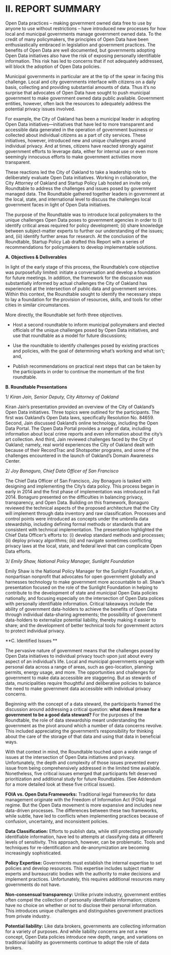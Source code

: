 # **II.	REPORT SUMMARY**

Open Data practices – making government owned data free to use by anyone to use without restrictions – have introduced new processes for how local and municipal governments manage government owned data. To the credit of many policymakers, the principles of Open Data have been enthusiastically embraced in legislation  and government practices. The benefits of Open Data are well documented,  but governments adopting Open Data initiatives also have the risk of exposing personally identifiable information. This risk has led to concerns that if not adequately addressed, will block the adoption of Open Data policies.  

Municipal governments in particular are at the tip of the spear in facing this challenge. Local and city governments interface with citizens on a daily basis, collecting and providing substantial amounts of data. Thus it’s no surprise that advocates of Open Data have sought to push municipal government to make government owned data public available. Government entities, however, often lack the resources to adequately address the potential privacy issues involved. 

For example, the City of Oakland has been a municipal leader in adopting Open Data initiatives—initiatives that have led to more transparent and accessible data generated in the operation of government business or collected about individual citizens as a part of city services.   These initiatives, however, introduced new and unique challenges around individual privacy. And at times, citizens have reacted strongly against government efforts to leverage data, either for internal use  or even more seemingly innocuous efforts to make government activities more transparent.   

These reactions led the City of Oakland to take a leadership role to deliberately evaluate Open Data initiatives. Working in collaboration, the City Attorney of Oakland and Startup Policy Lab hosted an invite only Roundtable to address the challenges and issues posed by government managed data. The Roundtable gathered together leaders in government at the local, state, and international level to discuss the challenges local government faces in light of Open Data initiatives. 

The purpose of the Roundtable was to introduce local policymakers to the unique challenges Open Data poses to government agencies in order to (i) identify critical areas required for policy development; (ii) share knowledge between subject-matter experts to further our understanding of the issues; and, (iii) identify further areas for research. At the conclusion of the Roundtable, Startup Policy Lab drafted this Report with a series of recommendations for policymakers to develop implementable solutions.
 
**A.	Objectives & Deliverables**

In light of the early stage of this process, the Roundtable’s core objective was purposefully limited: initiate a conversation and develop a foundation for future meetings. In addition, the framework for the discussion was substantially informed by actual challenges the City of Oakland has experienced at the intersection of public data and government services. Within this context, the Roundtable sought to identify the necessary steps to lay a foundation for the provision of resources, skills, and tools for other cities in similar circumstances. 

More directly, the Roundtable set forth three objectives.  

-	Host a second roundtable to inform municipal policymakers and elected officials of the unique challenges posed by Open Data initiatives, and use that roundtable as a model for future discussions;

-	Use the roundtable to identify challenges posed by existing practices and policies, with the goal of determining what’s working and what isn’t; and,

-	Publish recommendations on practical next steps that can be taken by the participants in order to continue the momentum of the first roundtable.

**B.	Roundtable Presentations**

1/ *Kiran Jain, Senior Deputy, City Attorney of Oakland*

Kiran Jain’s presentation provided an overview of the City of Oakland’s Open Data initiatives. Three topics were outlined for the participants. The first was Oakland’s Open Data laws, specifically Resolution No. 84659. Second, Jain discussed Oakland’s online technology, including the Open Data Portal. The Open Data Portal provides a range of data, including information about local crime reports and even information about the city’s art collection. And third, Jain reviewed challenges faced by the City of Oakland; namely, real world experiences the City of Oakland dealt with because of their RecordTrac and Shotspotter programs, and some of the challenges encountered in the launch of Oakland’s Domain Awareness Center.

2/ *Joy Bonaguro, Chief Data Officer of San Francisco*

The Chief Data Officer of San Francisco, Joy Bonaguro is tasked with designing and implementing the City’s data policy. This process began in early in 2014 and the first phase of implementation was introduced in Fall 2014. Bonaguro presented on the difficulties in balancing privacy, transparency, and Open Data. Building on this framework, Bonaguro reviewed the technical aspects of the proposed architecture that the City will implement through data inventory and raw classification. Processes and control points were introduced as concepts under the umbrella data stewardship, including defining formal methods or standards that are consistent with technical implementation. The presentation highlighted the Chief Data Officer’s efforts to: (i) develop standard methods and processes; (ii) deploy privacy algorithms; (iii) and navigate sometimes conflicting privacy laws at the local, state, and federal level that can complicate Open Data efforts. 

3/	*Emily Shaw, National Policy Manager, Sunlight Foundation*

Emily Shaw is the National Policy Manager for the Sunlight Foundation, a nonpartisan nonprofit that advocates for open government globally and harnesses technology to make government more accountable to all. Shaw’s presentation focused on the role of the Sunlight Foundation in helping to contribute to the development of state and municipal Open Data policies nationally, and focusing especially on the intersection of Open Data polices with personally identifiable information. Critical takeaways include the ability of government data-holders to achieve the benefits of Open Data through individual data-sharing agreements; the possibility of government data-holders to externalize potential liability, thereby making it easier to share; and the development of better technical tools for government actors to protect individual privacy. 

**C.	Identified Issues **

The pervasive nature of government means that the challenges posed by Open Data initiatives to individual privacy touch upon just about every aspect of an individual’s life. Local and municipal governments engage with personal data across a range of areas, such as geo-location, planning permits, energy usage, and more. The opportunities and challenges for government to make data accessible are staggering. But as stewards of data, municipalities require thoughtful and deliberative policies to balance the need to make government data accessible with individual privacy concerns.

Beginning with the concept of a data steward, the participants framed the discussion around addressing a critical question: **what does it mean for a government to be a good data steward?** For the purposes of the Roundtable, the role of data stewardship meant understanding the government as the pivot around which a number of data concerns revolve. This included appreciating the government’s responsibility for thinking about the care of the storage of that data and using that data in beneficial ways.

With that context in mind, the Roundtable touched upon a wide range of issues at the intersection of Open Data initiatives and privacy. Unfortunately, the depth and complexity of those issues prevented every issue from being comprehensively addressed in the limited time available. Nonetheless, five critical issues emerged that participants felt deserved prioritization and additional study for future Roundtables. (See Addendum for a more detailed look at these five critical issues).

**FOIA vs. Open Data Frameworks:** Traditional legal frameworks for data management originate with the Freedom of Information Act (FOIA) legal regime. But the Open Data movement is more expansive and includes new data-driven processes.  The differences between these two frameworks, while subtle, have led to conflicts when implementing practices because of confusion, uncertainty, and inconsistent policies. 

**Data Classification:** Efforts to publish data, while still protecting personally identifiable information, have led to attempts at classifying data at different levels of sensitivity. This approach, however, can be problematic. Tools and techniques for re-identification and de-anonymization are becoming increasingly sophisticated. 

**Policy Expertise:** Governments must establish the internal expertise to set policies and develop resources. This expertise includes subject matter experts and bureaucratic bodies with the authority to make decisions and implement practices. Unfortunately, this requires additional resources many governments do not have.

**Non-consensual transparency:** Unlike private industry, government entities often compel the collection of personally identifiable information; citizens have no choice on whether or not to disclose their personal information. This introduces unique challenges and distinguishes government practices from private industry.

**Potential liability:** Like data brokers, governments are collecting information for a variety of purposes. And while liability concerns are not a new concept, Open Data policies introduce new depth, range, and variations on traditional liability as governments continue to adopt the role of data brokers.
